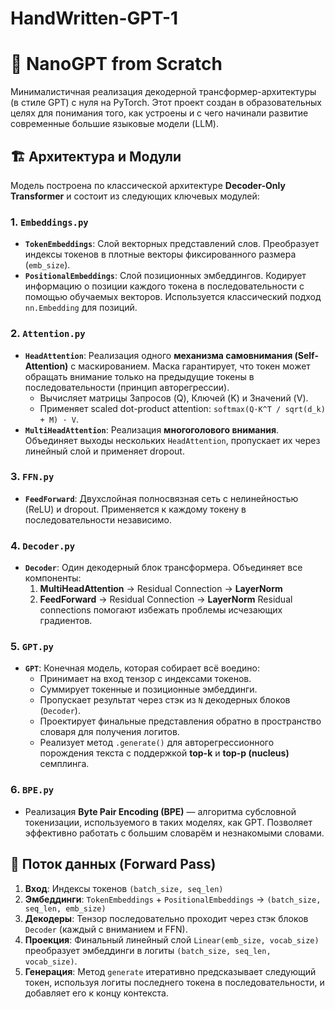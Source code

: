 # HandWritten-GPT-1

# 🧠 NanoGPT from Scratch

Минималистичная реализация декодерной трансформер-архитектуры (в стиле GPT) с нуля на PyTorch. Этот проект создан в образовательных целях для понимания того, как устроены и с чего начинали развитие современные большие языковые модели (LLM).

## 🏗️ Архитектура и Модули

Модель построена по классической архитектуре **Decoder-Only Transformer** и состоит из следующих ключевых модулей:

### 1. `Embeddings.py`
*   **`TokenEmbeddings`**: Слой векторных представлений слов. Преобразует индексы токенов в плотные векторы фиксированного размера (`emb_size`).
*   **`PositionalEmbeddings`**: Слой позиционных эмбеддингов. Кодирует информацию о позиции каждого токена в последовательности с помощью обучаемых векторов. Используется классический подход `nn.Embedding` для позиций.

### 2. `Attention.py`
*   **`HeadAttention`**: Реализация одного **механизма самовнимания (Self-Attention)** с маскированием. Маска гарантирует, что токен может обращать внимание только на предыдущие токены в последовательности (принцип авторегрессии).
    *   Вычисляет матрицы Запросов (Q), Ключей (K) и Значений (V).
    *   Применяет scaled dot-product attention: `softmax(Q·K^T / sqrt(d_k) + M) · V`.
*   **`MultiHeadAttention`**: Реализация **многоголового внимания**. Объединяет выходы нескольких `HeadAttention`, пропускает их через линейный слой и применяет dropout.

### 3. `FFN.py`
*   **`FeedForward`**: Двухслойная полносвязная сеть с нелинейностью (ReLU) и dropout. Применяется к каждому токену в последовательности независимо.

### 4. `Decoder.py`
*   **`Decoder`**: Один декодерный блок трансформера. Объединяет все компоненты:
    1.  **MultiHeadAttention** → Residual Connection → **LayerNorm**
    2.  **FeedForward** → Residual Connection → **LayerNorm**
    Residual connections помогают избежать проблемы исчезающих градиентов.

### 5. `GPT.py`
*   **`GPT`**: Конечная модель, которая собирает всё воедино:
    *   Принимает на вход тензор с индексами токенов.
    *   Суммирует токенные и позиционные эмбеддинги.
    *   Пропускает результат через стэк из `N` декодерных блоков (`Decoder`).
    *   Проектирует финальные представления обратно в пространство словаря для получения логитов.
    *   Реализует метод `.generate()` для авторегрессионного порождения текста с поддержкой **top-k** и **top-p (nucleus)** семплинга.

### 6. `BPE.py`
*   Реализация **Byte Pair Encoding (BPE)** — алгоритма субсловной токенизации, используемого в таких моделях, как GPT. Позволяет эффективно работать с большим словарём и незнакомыми словами.

## 🔗 Поток данных (Forward Pass)

1.  **Вход**: Индексы токенов `(batch_size, seq_len)`
2.  **Эмбеддинги**: `TokenEmbeddings` + `PositionalEmbeddings` → `(batch_size, seq_len, emb_size)`
3.  **Декодеры**: Тензор последовательно проходит через стэк блоков `Decoder` (каждый с вниманием и FFN).
4.  **Проекция**: Финальный линейный слой `Linear(emb_size, vocab_size)` преобразует эмбеддинги в логиты `(batch_size, seq_len, vocab_size)`.
5.  **Генерация**: Метод `generate` итеративно предсказывает следующий токен, используя логиты последнего токена в последовательности, и добавляет его к концу контекста.